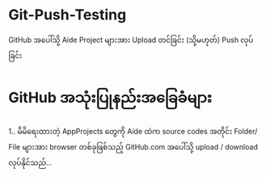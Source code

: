 # Git-Push-Testing
GitHub အပေါ်သို့ Aide Project များအား Upload တင်ခြင်း (သို့မဟုတ်) Push လုပ်ခြင်း

# GitHub အသုံးပြုနည်းအခြေခံများ
1.. မိမိရေးထားတဲ့ AppProjects တွေကို Aide ထဲက source codes အတိုင်း Folder/ File
    များအား browser တစ်ခုဖြစ်သည့် GitHub.com အပေါ်သို့ upload / download လုပ်နိုင်သည်...
